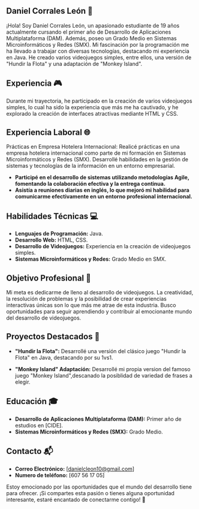 
## Daniel Corrales León 🚀

¡Hola! Soy Daniel Corrales León, un apasionado estudiante de 19 años actualmente cursando el primer año de Desarrollo de Aplicaciones Multiplataforma (DAM). Además, poseo un Grado Medio en Sistemas Microinformáticos y Redes (SMX). Mi fascinación por la programación me ha llevado a trabajar con diversas tecnologías, destacando mi experiencia en Java. He creado varios videojuegos simples, entre ellos, una versión de "Hundir la Flota" y una adaptación de "Monkey Island".

## Experiencia 🎮

Durante mi trayectoria, he participado en la creación de varios videojuegos simples, lo cual ha sido la experiencia que más me ha cautivado, y he explorado la creación de interfaces atractivas mediante HTML y CSS.

## Experiencia Laboral 🌐
Prácticas en Empresa Hotelera Internacional: Realicé prácticas en una empresa hotelera internacional como parte de mi formación en Sistemas Microinformáticos y Redes (SMX). Desarrollé habilidades en la gestión de sistemas y tecnologías de la información en un entorno empresarial.
- **Participé en el desarrollo de sistemas utilizando metodologías Agile, fomentando la colaboración efectiva y la entrega continua.**
- **Asistía a reuniones diarias en inglés, lo que mejoró mi habilidad para comunicarme efectivamente en un entorno profesional internacional.**
      
## Habilidades Técnicas 💻

- **Lenguajes de Programación:** Java.
- **Desarrollo Web:** HTML, CSS.
- **Desarrollo de Videojuegos:** Experiencia en la creación de videojuegos simples.
- **Sistemas Microinformáticos y Redes:** Grado Medio en SMX.
  
## Objetivo Profesional 🎯

Mi meta es dedicarme de lleno al desarrollo de videojuegos. La creatividad, la resolución de problemas y la posibilidad de crear experiencias interactivas únicas son lo que más me atrae de esta industria. Busco oportunidades para seguir aprendiendo y contribuir al emocionante mundo del desarrollo de videojuegos.

## Proyectos Destacados 🌟

- **"Hundir la Flota":** Desarrollé una versión del clásico juego "Hundir la Flota" en Java, destacando por su 1vs1.

- **"Monkey Island" Adaptación:** Desarrollé mi propia version del famoso juego "Monkey Island",descanado la posiblidad de variedad de frases a elegir.

## Educación 🎓

- **Desarrollo de Aplicaciones Multiplataforma (DAM):** Primer año de estudios en [CIDE].
- **Sistemas Microinformáticos y Redes (SMX):** Grado Medio.

## Contacto 📬

- **Correo Electrónico:** [danielcleon10@gmail.com]
- **Numero de teléfono:** [607 56 17 05]

Estoy emocionado por las oportunidades que el mundo del desarrollo tiene para ofrecer. ¡Si compartes esta pasión o tienes alguna oportunidad interesante, estaré encantado de conectarme contigo! 🤝
